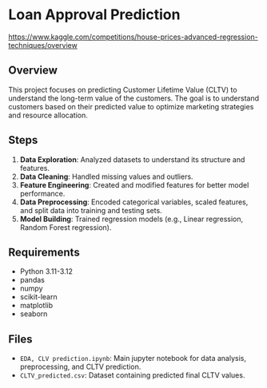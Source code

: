 # Loan Approval Prediction

https://www.kaggle.com/competitions/house-prices-advanced-regression-techniques/overview

## Overview
This project focuses on predicting Customer Lifetime Value (CLTV) to understand the long-term value of the customers. The goal is to understand customers based on their predicted value to optimize marketing strategies and resource allocation.

## Steps
1. **Data Exploration**: Analyzed datasets to understand its structure and features.
2. **Data Cleaning**: Handled missing values and outliers.
3. **Feature Engineering**: Created and modified features for better model performance.
4. **Data Preprocessing**: Encoded categorical variables, scaled features, and split data into training and testing sets.
5. **Model Building**: Trained regression models (e.g., Linear regression, Random Forest regression).

## Requirements
- Python 3.11-3.12
- pandas
- numpy
- scikit-learn
- matplotlib
- seaborn

## Files
- `EDA, CLV prediction.ipynb`: Main jupyter notebook for data analysis, preprocessing, and CLTV prediction.
- `CLTV_predicted.csv`: Dataset containing predicted final CLTV values.
